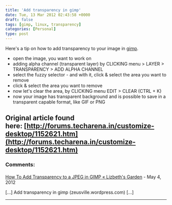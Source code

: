 ```yaml
---
title: 'Add transparency in gimp'
date: Tue, 13 Mar 2012 02:43:58 +0000
draft: false
tags: [gimp, linux, transparency]
categories: [Personal]
type: post
---
```


Here's a tip on how to add transparency to your image in [gimp](http://www.gimp.org/ "gimp").

*   open the image, you want to work on
*   adding alpha channel (transparent layer) by CLICKING menu > LAYER > TRANSPARENCY > ADD ALPHA CHANNEL
*   select the fuzzy selector - and with it, click & select the area you want to remove
*   click & select the area you want to remove
*   now let's clear the area, by CLICKING menu EDIT > CLEAR (CTRL + K)
*   now your image has transparent background and is possible to save in a transparent capable format, like GIF or PNG

Original article found here: [http://forums.techarena.in/customize-desktop/1152621.htm](http://forums.techarena.in/customize-desktop/1152621.htm)
---
### Comments:
####
[How To Add Transparency to a JPEG in GIMP &laquo; Lizbeth&#039;s Garden](http://lizbethsgarden.wordpress.com/2012/05/31/how-to-add-transparency-to-a-jpeg-in-gimp/ "") - <time datetime="2012-05-31 23:16:13">May 4, 2012</time>

\[...\] Add transparency in gimp (zeusville.wordpress.com) \[...\]
<hr />
